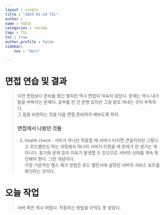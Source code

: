 ```yaml
---
layout : single
title : "2025-01-14 TIL"
author : 
name : 이준성
categories : review
tags : TIL
toc : true
author_profile : false
sidebar:
    nav : "docs"

---
```



# 면접 연습 및 결과

> 이전 면접보다 준비를 했긴 했지만 역시 면접이 익숙치 않았다. 문제는 역시 내가 말을 버벅이는 문제다. 공부를 한 건 분명 있지만 그걸 말로 꺼내는 것이 부족하다.<br>
> 그 점을 보완하는 것을 다음 면접 준비까지 해보도록 하자.<br>
>
> ### 면접에서 나왔던 것들
> 
> 1. health check : 서버가 하나만 작동할 때 서버가 터지면 큰일이지만 그렇다고 로드밸런싱 하는 과정에서 하나의 서버가 터졌을 때 문제가 안 생기는 게 아니다. 동기화 문제 등의 이유가 발생할 수 있으므로 서버의 상태를 계속 확인해야 한다. 그런 개념이다.<br>
> 가장 기본적인 헬스 체크 방법은 로드 밸런서에 설정된 서버의 서비스 포트를 확인하는 것이다.

# 오늘 작업

> 서버 쪽은 역시 어렵다. 작동하는 방법을 아직도 못 찾았다.




